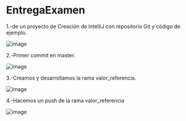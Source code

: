 # EntregaExamen


1.-de un proyecto de Creación de IntelliJ con repositorio Git y código de ejemplo.

![image](https://user-images.githubusercontent.com/114091446/205686183-06dcb12e-f12a-4d87-b231-4a7858f321a7.png)

2.-Primer commit en master.

![image](https://user-images.githubusercontent.com/114091446/205687700-9d547e12-8073-4302-bfdc-2cf7b9ce20f2.png)

3.-Creamos y desarrollamos la rama valor_referencia.

![image](https://user-images.githubusercontent.com/114091446/205695711-981829cd-6c46-4088-8920-337f44668fdb.png)

4.-Hacemos un push de la rama valor_referencia

![image](https://user-images.githubusercontent.com/114091446/205698529-16770917-046f-4133-84b7-295175b1cd31.png)

